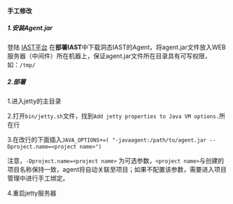 #### 手工修改

##### 1.安装Agent.jar

登陆 [IAST平台](https://iast.huoxian.cn/login) 在**部署IAST**中下载洞态IAST的Agent，将agent.jar文件放入WEB服务器（中间件）所在机器上，保证agent.jar文件所在目录具有可写权限，如：`/tmp/`
 
##### 2.部署
1.进入jetty的主目录

2.打开`bin/jetty.sh`文件，找到`Add jetty properties to Java VM options.`所在行

3.在改行的下面插入`JAVA_OPTIONS+=( "-javaagent:/path/to/agent.jar --Dproject.name=<project name>")`

注意，`-Dproject.name=<project name>` 为可选参数，`<project name>`与创建的项目名称保持一致，agent将自动关联至项目；如果不配置该参数，需要进入项目管理中进行手工绑定。

4.重启jetty服务器

